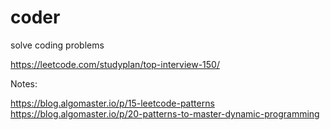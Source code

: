 # coder
solve coding problems

https://leetcode.com/studyplan/top-interview-150/

Notes:

https://blog.algomaster.io/p/15-leetcode-patterns
https://blog.algomaster.io/p/20-patterns-to-master-dynamic-programming

